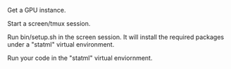 Get a GPU instance.

Start a screen/tmux session. 

Run bin/setup.sh in the screen session. It will install the required packages under a "statml" virtual environment. 

Run your code in the "statml" virtual enviornment.
